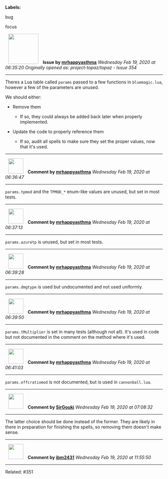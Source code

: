 **Labels:**

bug

focus



<a href="https://github.com/mrhappyasthma"><img src="https://avatars0.githubusercontent.com/u/1547356?v=4" width="96" height="96" hspace="10"></img></a> **Issue by [mrhappyasthma](https://github.com/mrhappyasthma)**
_Wednesday Feb 19, 2020 at 06:35:20_
_Originally opened as: project-topaz/topaz - Issue 354_

----

Theres a Lua table called `params` passed to a few functions in `bluemagic.lua`, however a few of the parameters are unused.

We should either:

- Remove them
   - If so, they could always be added back later when properly implemented.
- Update the code to properly reference them
    - If so, audit all spells to make sure they set the proper values, now that it's used.


----
<a href="https://github.com/mrhappyasthma"><img src="https://avatars0.githubusercontent.com/u/1547356?v=4" width="48" height="48" hspace="10"></img></a> **Comment by [mrhappyasthma](https://github.com/mrhappyasthma)**
_Wednesday Feb 19, 2020 at 06:36:47_

----

`params.tpmod` and the `TPMOD_*` enum-like values are unused, but set in most tests.


----
<a href="https://github.com/mrhappyasthma"><img src="https://avatars0.githubusercontent.com/u/1547356?v=4" width="48" height="48" hspace="10"></img></a> **Comment by [mrhappyasthma](https://github.com/mrhappyasthma)**
_Wednesday Feb 19, 2020 at 06:37:13_

----

`params.azuretp` is unused, but set in most tests.


----
<a href="https://github.com/mrhappyasthma"><img src="https://avatars0.githubusercontent.com/u/1547356?v=4" width="48" height="48" hspace="10"></img></a> **Comment by [mrhappyasthma](https://github.com/mrhappyasthma)**
_Wednesday Feb 19, 2020 at 06:39:28_

----

`params.dmgtype` is used but undocumented and not used uniformly.


----
<a href="https://github.com/mrhappyasthma"><img src="https://avatars0.githubusercontent.com/u/1547356?v=4" width="48" height="48" hspace="10"></img></a> **Comment by [mrhappyasthma](https://github.com/mrhappyasthma)**
_Wednesday Feb 19, 2020 at 06:39:50_

----

`params.tMultiplier` is set in many tests (although not all). It's used in code but not documented in the comment on the method where it's used.


----
<a href="https://github.com/mrhappyasthma"><img src="https://avatars0.githubusercontent.com/u/1547356?v=4" width="48" height="48" hspace="10"></img></a> **Comment by [mrhappyasthma](https://github.com/mrhappyasthma)**
_Wednesday Feb 19, 2020 at 06:41:03_

----

`params.offcratiomod` is not documented, but is used in `cannonball.lua`.


----
<a href="https://github.com/SirGouki"><img src="https://avatars3.githubusercontent.com/u/11664236?v=4" width="48" height="48" hspace="10"></img></a> **Comment by [SirGouki](https://github.com/SirGouki)**
_Wednesday Feb 19, 2020 at 07:08:32_

----

The latter choice should be done instead of the former.  They are likely in there in preparation for finishing the spells, so removing them doesn't make sense.


----
<a href="https://github.com/ibm2431"><img src="https://avatars3.githubusercontent.com/u/13112942?v=4" width="48" height="48" hspace="10"></img></a> **Comment by [ibm2431](https://github.com/ibm2431)**
_Wednesday Feb 19, 2020 at 11:55:50_

----

Related: #351 
